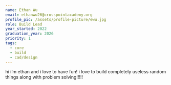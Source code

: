 ```yaml
---
name: Ethan Wu
email: ethanwu26@crosspointacademy.org
profile_pic: /assets/profile-picture/ewu.jpg
role: Build Lead
year_started: 2022
graduation_year: 2026
priority: 1
tags:
  - core
  - build
  - cad/design
---
```


hi i’m ethan and i love to have fun! i love to build completely useless random things along with problem solving!!!!! 